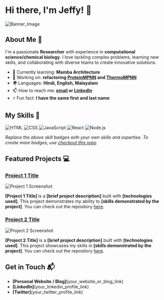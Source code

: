 # Hi there, I'm Jeffy! 👋

![Banner_Image](https://github.com/JJ-Jeffy/JJ-Jeffy/assets/110801113/7d946b55-27a5-4b61-aeaf-13e2053dc84a)

## About Me 🚀

I'm a passionate **Researcher** with experience in **computational science/chemical biology**. I love tackling complex problems, learning new skills, and collaborating with diverse teams to create innovative solutions.

- 🌱 Currently learning: **Mamba Architecture**
- 🔭 Working on: **refactoring [ProteinMPNN](https://github.com/dauparas/ProteinMPNN) and [ThermoMPNN](https://github.com/Kuhlman-Lab/ThermoMPNN)**
- 🌍 Languages: **Hindi, English, Malayalam**
- 📫 How to reach me: **[email](jeff48690@gmail.com) or [LinkedIn](https://www.linkedin.com/in/jeffy-j-5698a8132/)**
- ⚡ Fun fact: **I have the same first and last name**

## My Skills 🧠

![HTML](https://img.shields.io/badge/-HTML-E34F26?style=flat-square&logo=html5&logoColor=white)
![CSS](https://img.shields.io/badge/-CSS-1572B6?style=flat-square&logo=css3&logoColor=white)
![JavaScript](https://img.shields.io/badge/-JavaScript-F7DF1E?style=flat-square&logo=javascript&logoColor=black)
![React](https://img.shields.io/badge/-React-61DAFB?style=flat-square&logo=react&logoColor=black)
![Node.js](https://img.shields.io/badge/-Node.js-339933?style=flat-square&logo=node.js&logoColor=white)

*Replace the above skill badges with your own skills and expertise. To create more badges, use [checkout this repo](https://github.com/alexandresanlim/Badges4-README.md-Profile).*

## Featured Projects 💻

### [Project 1 Title](project_1_link)

![Project 1 Screenshot](project_1_screenshot_url)

**[Project 1 Title]** is a **[brief project description]** built with **[technologies used]**. This project demonstrates my ability to **[skills demonstrated by the project]**. You can check out the repository [here](project_1_repository_link).

### [Project 2 Title](project_2_link)

![Project 2 Screenshot](project_2_screenshot_url)

**[Project 2 Title]** is a **[brief project description]** built with **[technologies used]**. This project showcases my skills in **[skills demonstrated by the project]**. You can check out the repository [here](project_2_repository_link).

## Get in Touch 📬

- **[Personal Website / Blog]**(your_website_or_blog_link)
- **[LinkedIn]**(your_linkedin_profile_link)
- **[Twitter]**(your_twitter_profile_link)


